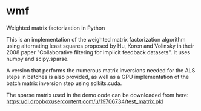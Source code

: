wmf
===

Weighted matrix factorization in Python

This is an implementation of the weighted matrix factorization algorithm using alternating least squares proposed by Hu, Koren and Volinsky in their 2008 paper "Collaborative filtering for implicit feedback datasets". It uses numpy and scipy.sparse.

A version that performs the numerous matrix inversions needed for the ALS steps in batches is also provided, as well as a GPU implementation of the batch matrix inversion step using scikits.cuda.

The sparse matrix used in the demo code can be downloaded from here: https://dl.dropboxusercontent.com/u/19706734/test_matrix.pkl